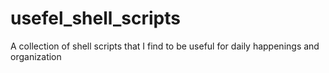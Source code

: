 # usefel_shell_scripts
A collection of shell scripts that I find to be useful for daily happenings and organization
